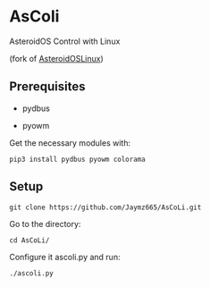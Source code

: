 # AsColi
 AsteroidOS Control with Linux
 
(fork of [AsteroidOSLinux](https://github.com/atx/AsteroidOSLinux))

## Prerequisites
  - pydbus

  - pyowm

Get the necessary modules with:

```    
pip3 install pydbus pyowm colorama
```

## Setup



```
git clone https://github.com/Jaymz665/AsCoLi.git
```

Go to the directory:

```
cd AsCoLi/
```

Configure it ascoli.py and run:

```
./ascoli.py
```
